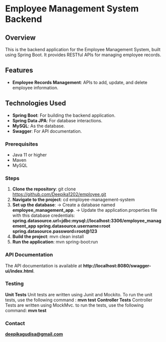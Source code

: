 # Employee Management System Backend

## Overview
This is the backend application for the Employee Management System, built using Spring Boot. It provides RESTful APIs for managing employee records.

## Features
- **Employee Records Management**: APIs to add, update, and delete employee information.

## Technologies Used
- **Spring Boot**: For building the backend application.
- **Spring Data JPA**: For database interactions.
- **MySQL**: As the database.
- **Swagger**: For API documentation.

### Prerequisites
- Java 11 or higher
- Maven
- MySQL

### Steps
1. **Clone the repository**:
   git clone https://github.com/Deepika1202/employee.git
2. **Navigate to the project**:
   cd employee-management-system
3. **Set up the database**:
   -> Create a database named **employee_management_app**.
    -> Update the application.properties file with this database credentials:
   **spring.datasource.url=jdbc:mysql://localhost:3306/employee_management_app
      spring.datasource.username=root
      spring.datasource.password=root@123**
4. **Build the project**:
   mvn clean install
5. **Run the application**:
   mvn spring-boot:run

### API Documentation
The API documentation is available at 
**http://localhost:8080/swagger-ui/index.html**.

### Testing 
**Unit Tests**
Unit tests are written using Junit and Mockito. To run the unit tests, use the following command : 
**mvn test**
**Controller Tests**
Controller Tests are written using MockMvc. to run the tests, use the following command:
**mvn test**

### Contact
**deepikagudisa@gmail.com**
   

  

